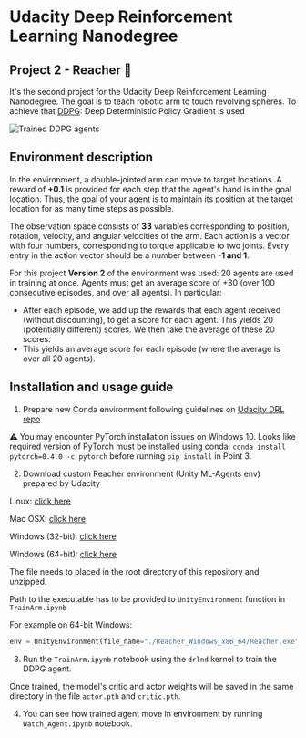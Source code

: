 # Udacity Deep Reinforcement Learning Nanodegree
## Project 2 - Reacher :robot:

It's the second project for the Udacity Deep Reinforcement Learning Nanodegree. The goal is to teach robotic arm to touch revolving spheres. To achieve that [DDPG](https://arxiv.org/abs/1509.02971): Deep Deterministic Policy Gradient is used

![Trained DDPG agents](https://github.com/KrainskiL/UnityML_RoboticArm/blob/master/img/Arms.gif?raw=true)

## Environment description

In the environment, a double-jointed arm can move to target locations. A reward of **+0.1** is provided for each step that the agent's hand is in the goal location. Thus, the goal of your agent is to maintain its position at the target location for as many time steps as possible.

The observation space consists of **33** variables corresponding to position, rotation, velocity, and angular velocities of the arm. Each action is a vector with four numbers, corresponding to torque applicable to two joints. Every entry in the action vector should be a number between **-1 and 1**.

For this project **Version 2** of the environment was used: 20 agents are used in training at once. Agents must get an average score of +30 (over 100 consecutive episodes, and over all agents). In particular:

* After each episode, we add up the rewards that each agent received (without discounting), to get a score for each agent. This yields 20 (potentially different) scores. We then take the average of these 20 scores.
* This yields an average score for each episode (where the average is over all 20 agents).

## Installation and usage guide

1. Prepare new Conda environment following guidelines on [Udacity DRL repo](https://github.com/udacity/deep-reinforcement-learning#dependencies) 

:warning: You may encounter PyTorch installation issues on Windows 10. Looks like required version of PyTorch must be installed using conda: `conda install pytorch=0.4.0 -c pytorch` before running `pip install` in Point 3.


2. Download custom Reacher environment (Unity ML-Agents env) prepared by Udacity

Linux: [click here](https://s3-us-west-1.amazonaws.com/udacity-drlnd/P2/Reacher/Reacher_Linux.zip)

Mac OSX: [click here](https://s3-us-west-1.amazonaws.com/udacity-drlnd/P2/Reacher/Reacher.app.zip)

Windows (32-bit): [click here](https://s3-us-west-1.amazonaws.com/udacity-drlnd/P2/Reacher/Reacher_Windows_x86.zip)

Windows (64-bit): [click here](https://s3-us-west-1.amazonaws.com/udacity-drlnd/P2/Reacher/Reacher_Windows_x86_64.zip)

The file needs to placed in the root directory of this repository and unzipped.

Path to the executable has to be provided to `UnityEnvironment` function in `TrainArm.ipynb` 

For example on 64-bit Windows:
```python
env = UnityEnvironment(file_name="./Reacher_Windows_x86_64/Reacher.exe")
```

3. Run the `TrainArm.ipynb` notebook using the `drlnd` kernel to train the DDPG agent.

Once trained, the model's critic and actor weights will be saved in the same directory in the file `actor.pth` and `critic.pth`.

4. You can see how trained agent move in environment by running `Watch_Agent.ipynb` notebook.
